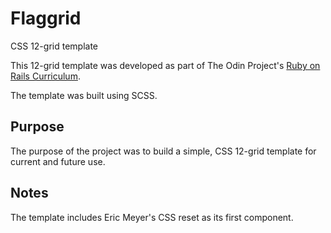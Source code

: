 # Flaggrid

CSS 12-grid template

This 12-grid template was developed as part of The Odin Project's [Ruby on Rails Curriculum](http://www.theodinproject.com).

The template was built using SCSS.

## Purpose

The purpose of the project was to build a simple, CSS 12-grid template for current and future use.

## Notes

The template includes Eric Meyer's CSS reset as its first component.
